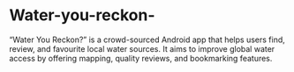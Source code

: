 # Water-you-reckon-
“Water You Reckon?” is a crowd-sourced Android app that helps users find, review, and favourite local water sources. It aims to improve global water access by offering mapping, quality reviews, and bookmarking features.
